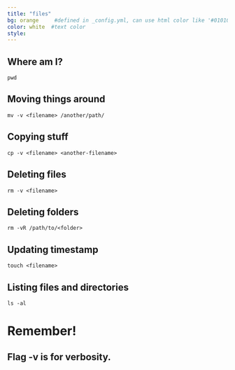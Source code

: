 ```yaml
---
title: "files"
bg: orange     #defined in _config.yml, can use html color like '#010101'
color: white  #text color
style: 
---
```

## Where am I?
`pwd`

## Moving things around 
`mv -v <filename> /another/path/`

## Copying stuff
`cp -v <filename> <another-filename>`

## Deleting files
`rm -v <filename>`

## Deleting folders
`rm -vR /path/to/<folder>`

## Updating timestamp
`touch <filename>`

## Listing files and directories
`ls -al`

# Remember!

## Flag **-v** is for verbosity.

